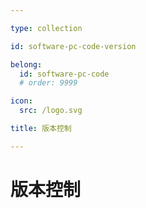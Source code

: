 ```yaml
---

type: collection

id: software-pc-code-version

belong:
  id: software-pc-code
  # order: 9999

icon:
  src: /logo.svg

title: 版本控制

---
```


# 版本控制

<ShowBreadcrumb />

<ShowResources/>
